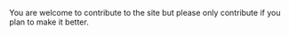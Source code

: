 You are welcome to contribute to the site but please only contribute if you plan to make it better.
